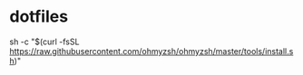 # dotfiles

sh -c "$(curl -fsSL https://raw.githubusercontent.com/ohmyzsh/ohmyzsh/master/tools/install.sh)"
